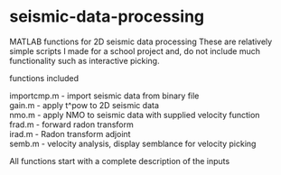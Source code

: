 # seismic-data-processing
MATLAB functions for 2D seismic data processing
These are relatively simple scripts I made for a school project and,
do not include much functionality such as interactive picking.

functions included

importcmp.m - import seismic data from binary file  
gain.m      - apply t^pow to 2D seismic data  
nmo.m       - apply NMO to seismic data with supplied velocity function   
frad.m      - forward radon transform  
irad.m      - Radon transform adjoint   
semb.m      - velocity analysis, display semblance for velocity picking  

All functions start with a complete description of the inputs
